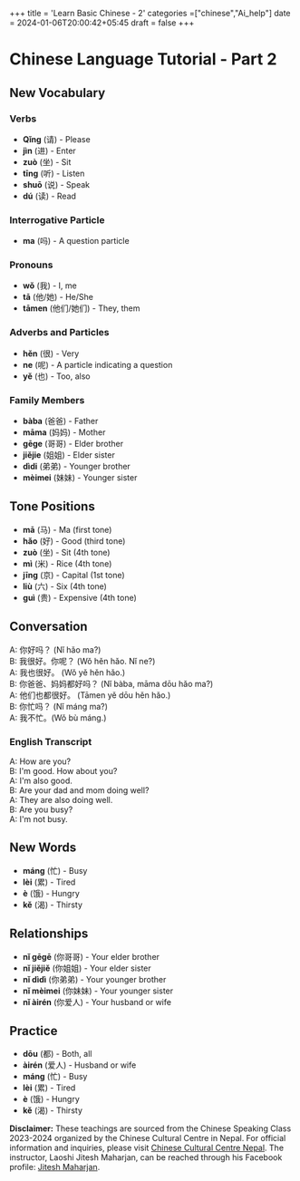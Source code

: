 +++
title = 'Learn Basic Chinese - 2'
categories =["chinese","Ai_help"]
date = 2024-01-06T20:00:42+05:45
draft = false
+++
# Chinese Language Tutorial - Part 2

## New Vocabulary

### Verbs
- **Qǐng** (请) - Please
- **jìn** (进) - Enter
- **zuò** (坐) - Sit
- **tīng** (听) - Listen
- **shuō** (说) - Speak
- **dú** (读) - Read

### Interrogative Particle
- **ma** (吗) - A question particle

### Pronouns
- **wǒ** (我) - I, me
- **tā** (他/她) - He/She
- **tāmen** (他们/她们) - They, them

### Adverbs and Particles
- **hěn** (很) - Very
- **ne** (呢) - A particle indicating a question
- **yě** (也) - Too, also

### Family Members
- **bàba** (爸爸) - Father
- **māma** (妈妈) - Mother
- **gēge** (哥哥) - Elder brother
- **jiějie** (姐姐) - Elder sister
- **dìdi** (弟弟) - Younger brother
- **mèimei** (妹妹) - Younger sister

## Tone Positions

- **mā** (马) - Ma (first tone)
- **hǎo** (好) - Good (third tone)
- **zuò** (坐) - Sit (4th tone)
- **mì** (米) - Rice (4th tone)
- **jīng** (京) - Capital (1st tone)
- **liù** (六) - Six (4th tone)
- **guì** (贵) - Expensive (4th tone)

## Conversation

A: 你好吗？ (Nǐ hǎo ma?)  
B: 我很好。你呢？ (Wǒ hěn hǎo. Nǐ ne?)   
A: 我也很好。  (Wǒ yě hěn hǎo.)  
B: 你爸爸、妈妈都好吗？ (Nǐ bàba, māma dōu hǎo ma?)   
A: 他们也都很好。 (Tāmen yě dōu hěn hǎo.)  
B: 你忙吗？ (Nǐ máng ma?)  
A: 我不忙。(Wǒ bù máng.)

### English Transcript

A: How are you?  
B: I'm good. How about you?  
A: I'm also good.  
B: Are your dad and mom doing well?  
A: They are also doing well.  
B: Are you busy?  
A: I'm not busy.

## New Words

- **máng** (忙) - Busy
- **lèi** (累) - Tired
- **è** (饿) - Hungry
- **kě** (渴) - Thirsty

## Relationships

- **nǐ gēgē** (你哥哥) - Your elder brother
- **nǐ jiějiě** (你姐姐) - Your elder sister
- **nǐ dìdì** (你弟弟) - Your younger brother
- **nǐ mèimei** (你妹妹) - Your younger sister
- **nǐ àirén** (你爱人) - Your husband or wife

## Practice

- **dōu** (都) - Both, all
- **àirén** (爱人) - Husband or wife
- **máng** (忙) - Busy
- **lèi** (累) - Tired
- **è** (饿) - Hungry
- **kě** (渴) - Thirsty

**Disclaimer:** These teachings are sourced from the Chinese Speaking Class 2023-2024 organized by the Chinese Cultural Centre in Nepal. For official information and inquiries, please visit [Chinese Cultural Centre Nepal](https://www.facebook.com/cccnepal2015). The instructor, Laoshi Jitesh Maharjan, can be reached through his Facebook profile: [Jitesh Maharjan](https://www.facebook.com/jites210).
